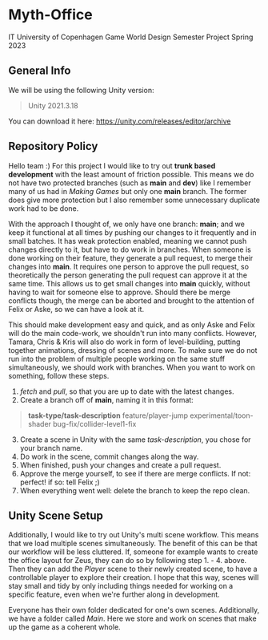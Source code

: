 # Myth-Office
IT University of Copenhagen
Game World Design Semester Project
Spring 2023
## General Info
We will be using the following Unity version:

> Unity 2021.3.18

You can download it here: https://unity.com/releases/editor/archive

## Repository Policy
Hello team :)
For this project I would like to try out **trunk based development** with the least amount of friction possible. This means we do not have two protected branches (such as **main** and **dev**) like I remember many of us had in *Making Games* but only one **main** branch. The former does give more protection but I also remember some unnecessary duplicate work had to be done. 

With the approach I thought of, we only have one branch: **main**; and we keep it functional at all times by pushing our changes to it frequently and in small batches. It has weak protection enabled, meaning we cannot push changes directly to it, but have to do work in branches. When someone is done working on their feature, they generate a pull request, to merge their changes into **main**. It requires one person to approve the pull request, so theoretically the person generating the pull request can approve it at the same time. This allows us to get small changes into **main** quickly, without having to wait for someone else to approve. Should there be merge conflicts though, the merge can be aborted and brought to the attention of Felix or Aske, so we can have a look at it.

This should make development easy and quick, and as only Aske and Felix will do the main code-work, we shouldn't run into many conflicts. However, Tamara, Chris & Kris will also do work in form of level-building, putting together animations, dressing of scenes and more. To make sure we do not run into the problem of multiple people working on the same stuff simultaneously, we should work with branches. When you want to work on something, follow these steps. 

 1. *fetch* and *pull*, so that you are up to date with the latest changes.
 2. Create a branch off of **main**, naming it in this format: 

> **task-type/task-description**
> feature/player-jump
> experimental/toon-shader
> bug-fix/collider-level1-fix

 3. Create a scene in Unity with the same *task-description*, you chose for your branch name.
 4. Do work in the scene, commit changes along the way.
 5. When finished, push your changes and create a pull request.
 6. Approve the merge yourself, to see if there are merge conflicts. If not: perfect! if so: tell Felix ;)
 7. When everything went well: delete the branch to keep the repo clean.

## Unity Scene Setup
Additionally, I would like to try out Unity's multi scene workflow. This means that we load multiple scenes simultaneously. The benefit of this can be that our workflow will be less cluttered. If, someone for example wants to create the office layout for Zeus, they can do so by following step 1. - 4. above. Then they can add the *Player* scene to their newly created scene, to have a controllable player to explore their creation. I hope that this way, scenes will stay small and tidy by only including things needed for working on a specific feature, even when we're further along in development.

Everyone has their own folder dedicated for one's own scenes. Additionally, we have a folder called *Main*. Here we store and work on scenes that make up the game as a coherent whole.

